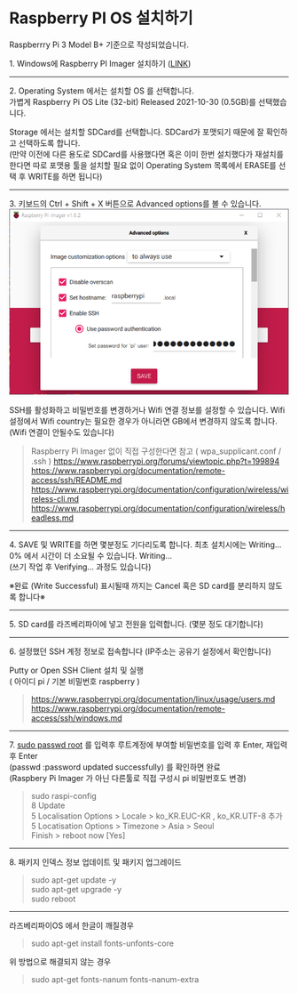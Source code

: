# Raspberry PI OS 설치하기

Raspberrry Pi 3 Model B+ 기준으로 작성되었습니다.

1\. Windows에 Raspberry PI Imager 설치하기 \([LINK](https://www.raspberrypi.com/software/)\)

- - - - -
2\. Operating System 에서는 설치할 OS 를 선택합니다.   
가볍게 Raspberry Pi OS Lite (32-bit) Released 2021-10-30 (0.5GB)를 선택했습니다.

Storage 에서는 설치할 SDCard를 선택합니다. SDCard가 포맷되기 때문에 잘 확인하고 선택하도록 합니다.   
(만약 이전에 다른 용도로 SDCard를 사용했다면 혹은 이미 한번 설치했다가 재설치를 한다면 따로 포맷용 툴을 설치할 필요 없이 Operating System 목록에서 ERASE를 선택 후 WRITE를 하면 됩니다)

- - - - -
3\. 키보드의 Ctrl + Shift + X 버튼으로 Advanced options를 볼 수 있습니다.
![image](./resource/raspberry_pi_imager.png)   

SSH를 활성화하고 비밀번호를 변경하거나 Wifi 연결 정보를 설정할 수 있습니다. Wifi 설정에서 Wifi country는 필요한 경우가 아니라면 GB에서 변경하지 않도록 합니다. (Wifi 연결이 안될수도 있습니다)

> Raspberry Pi Imager 없이 직접 구성한다면 참고 ( wpa_supplicant.conf / .ssh )
> https://www.raspberrypi.org/forums/viewtopic.php?t=199894
> https://www.raspberrypi.org/documentation/remote-access/ssh/README.md
> https://www.raspberrypi.org/documentation/configuration/wireless/wireless-cli.md
> https://www.raspberrypi.org/documentation/configuration/wireless/headless.md

- - - - -
4\. SAVE 및 WRITE를 하면 몇분정도 기다리도록 합니다. 최초 설치시에는 Writing... 0% 에서 시간이 더 소요될 수 있습니다.  Writing...   
(쓰기 작업 후 Verifying... 과정도 있습니다)   <br/>

※완료 (Write Successful) 표시될때 까지는 Cancel 혹은 SD card를 분리하지 않도록 합니다※

- - - - -
5\. SD card를 라즈베리파이에 넣고 전원을 입력합니다. (몇분 정도 대기합니다)

- - - - -
6\. 설정했던 SSH 계정 정보로 접속합니다 (IP주소는 공유기 설정에서 확인합니다)

Putty or Open SSH Client 설치 및 실행   
( 아이디 pi / 기본 비밀번호 raspberry )

> https://www.raspberrypi.org/documentation/linux/usage/users.md
> https://www.raspberrypi.org/documentation/remote-access/ssh/windows.md

- - - - -

7\. <u>sudo passwd root</u> 를 입력후 루트계정에 부여할 비밀번호를 입력 후 Enter, 재입력 후 Enter   
(passwd :password updated successfully) 를 확인하면 완료   
(Raspbery Pi Imager 가 아닌 다른툴로 직접 구성시 pi 비밀번호도 변경)   

> sudo raspi-config   
> 8 Update   
> 5 Localisation Options > Locale > ko_KR.EUC-KR , ko_KR.UTF-8 추가   
> 5 Locatisation Options > Timezone > Asia > Seoul   
> Finish > reboot now [Yes]

- - - - -

8\. 패키지 인덱스 정보 업데이트 및 패키지 업그레이드   
> sudo apt-get update -y   
> sudo apt-get upgrade -y   
> sudo reboot

- - - - -

라즈베리파이OS 에서 한글이 깨질경우   
> sudo apt-get install fonts-unfonts-core

위 방법으로 해결되지 않는 경우   
> sudo apt-get fonts-nanum fonts-nanum-extra
